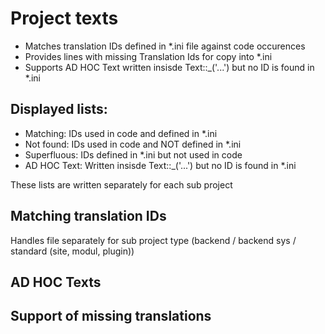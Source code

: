 # Project texts

* Matches translation IDs defined in *.ini file against code occurences
* Provides lines with missing Translation Ids for copy into *.ini
* Supports AD HOC Text written insisde Text::_('...') but no ID is found in *.ini

## Displayed lists:
* Matching:  IDs used in code and defined in *.ini
* Not found:  IDs used in code and NOT defined in *.ini
* Superfluous: IDs defined in *.ini but not used in code
* AD HOC Text: Written insisde Text::_('...') but no ID is found in *.ini

These lists are written separately for each sub project

## Matching translation IDs 

Handles file separately for sub project type (backend / backend sys / standard (site, modul, plugin))


## AD HOC Texts


## Support of missing translations


